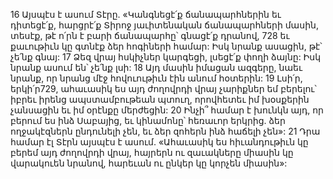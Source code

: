 16 Այսպէս է ասում Տէրը.
«Կանգնեցէ՛ք ճանապարհներին եւ դիտեցէ՛ք,
հարցրէ՛ք Տիրոջ յաւիտենական ճանապարհների մասին,
տեսէք, թէ ո՛րն է բարի ճանապարհը՝ գնացէ՛ք դրանով,
728 եւ քաւութիւն կը գտնէք ձեր հոգիների համար:
Իսկ նրանք ասացին, թէ՝ չե՛նք գնայ:
17 Ձեզ վրայ հսկիչներ կարգեցի, լսեցէ՛ք փողի ձայնը:
Իսկ նրանք ասում են՝ չե՛նք լսի:
18 Այդ մասին իմացան ազգերը,
նաեւ նրանք, որ նրանց մէջ հովուութիւն էին անում հօտերին:
19 Լսի՛ր, երկի՛ր729, ահաւասիկ ես այդ ժողովրդի վրայ չարիքներ եմ բերելու՝
իբրեւ իրենց ապստամբութեան պտուղ,
որովհետեւ իմ խօսքերին չանսացին եւ իմ օրէնքը մերժեցին:
20 Ինչի՞ համար է խունկն այդ, որ բերում ես ինձ Սաբայից,
եւ կինամոնը՝ հեռաւոր երկրից.
ձեր ողջակէզներն ընդունելի չեն,
եւ ձեր զոհերն ինձ հաճելի չեն»:
21 Դրա համար էլ Տէրն այսպէս է ասում.
«Ահաւասիկ ես հիւանդութիւն կը բերեմ այդ ժողովրդի վրայ,
հայրերն ու զաւակները միասին կը վարակուեն նրանով,
հարեւան ու ընկեր կը կորչեն միասին»:
